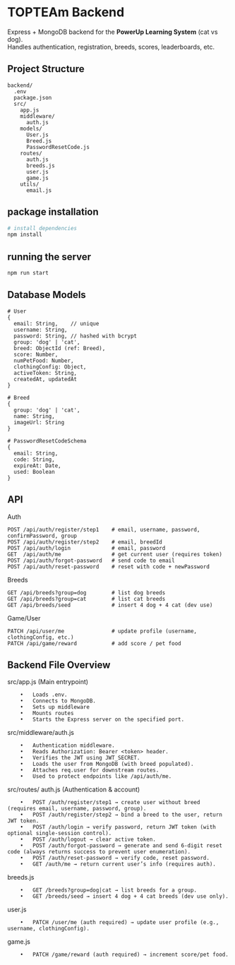 # TOPTEAm Backend

Express + MongoDB backend for the **PowerUp Learning System** (cat vs dog).  
Handles authentication, registration, breeds, scores, leaderboards, etc.

## Project Structure
```
backend/
  .env
  package.json
  src/
    app.js
    middleware/
      auth.js
    models/
      User.js
      Breed.js
      PasswordResetCode.js
    routes/
      auth.js
      breeds.js
      user.js
      game.js
    utils/
      email.js
```

## package installation
```ruby
# install dependencies
npm install
```

## running the server
```ruby
npm run start
```

## Database Models
```
# User
{
  email: String,    // unique
  username: String,
  password: String, // hashed with bcrypt
  group: 'dog' | 'cat',
  breed: ObjectId (ref: Breed),
  score: Number,
  numPetFood: Number,
  clothingConfig: Object,
  activeToken: String,
  createdAt, updatedAt
}

# Breed
{
  group: 'dog' | 'cat',
  name: String,
  imageUrl: String
}

# PasswordResetCodeSchema
{
  email: String,
  code: String,
  expireAt: Date,
  used: Boolean
}
```

## API
Auth
```
POST /api/auth/register/step1    # email, username, password, confirmPassword, group
POST /api/auth/register/step2    # email, breedId
POST /api/auth/login             # email, password
GET  /api/auth/me                # get current user (requires token)
POST /api/auth/forgot-password   # send code to email
POST /api/auth/reset-password    # reset with code + newPassword
```

Breeds
```
GET /api/breeds?group=dog        # list dog breeds
GET /api/breeds?group=cat        # list cat breeds
GET /api/breeds/seed             # insert 4 dog + 4 cat (dev use)
```

Game/User
```
PATCH /api/user/me               # update profile (username, clothingConfig, etc.)
PATCH /api/game/reward           # add score / pet food
```
## Backend File Overview
src/app.js (Main entrypoint)
```
	•	Loads .env.
	•	Connects to MongoDB.
	•	Sets up middleware
 	•	Mounts routes
    •	Starts the Express server on the specified port.
```
src/middleware/auth.js
```
	•	Authentication middleware.
	•	Reads Authorization: Bearer <token> header.
	•	Verifies the JWT using JWT_SECRET.
	•	Loads the user from MongoDB (with breed populated).
	•	Attaches req.user for downstream routes.
	•	Used to protect endpoints like /api/auth/me.
```
src/routes/
auth.js (Authentication & account)
```
	•	POST /auth/register/step1 → create user without breed (requires email, username, password, group).
	•	POST /auth/register/step2 → bind a breed to the user, return JWT token.
	•	POST /auth/login → verify password, return JWT token (with optional single-session control).
	•	POST /auth/logout → clear active token.
	•	POST /auth/forgot-password → generate and send 6-digit reset code (always returns success to prevent user enumeration).
	•	POST /auth/reset-password → verify code, reset password.
	•	GET /auth/me → return current user’s info (requires auth).
```
breeds.js
```
	•	GET /breeds?group=dog|cat → list breeds for a group.
	•	GET /breeds/seed → insert 4 dog + 4 cat breeds (dev use only).
```
user.js
```
	•	PATCH /user/me (auth required) → update user profile (e.g., username, clothingConfig).
```
game.js
```
	•	PATCH /game/reward (auth required) → increment score/pet food.
```
